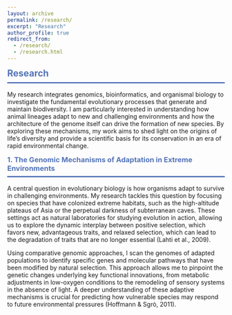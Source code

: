 ```yaml
---
layout: archive
permalink: /research/
excerpt: "Research"
author_profile: true
redirect_from:
  - /research/
  - /research.html
---
```


<div class="section-card">
  <h2 style="color: #5474B8; border-bottom: 3px solid #5474B8; padding-bottom: 0.5rem; margin-top: 0.5rem;">Research</h2>
  <p>My research integrates genomics, bioinformatics, and organismal biology to investigate the fundamental evolutionary processes that generate and maintain biodiversity. I am particularly interested in understanding how animal lineages adapt to new and challenging environments and how the architecture of the genome itself can drive the formation of new species. By exploring these mechanisms, my work aims to shed light on the origins of life’s diversity and provide a scientific basis for its conservation in an era of rapid environmental change.</p>
</div>

<div class="section-card">
  <h3 style="color: #5474B8; border-bottom: 3px solid #5474B8; padding-bottom: 0.5rem; margin-top: 0.5rem;">1. The Genomic Mechanisms of Adaptation in Extreme Environments</h3>
  <p>A central question in evolutionary biology is how organisms adapt to survive in challenging environments. My research tackles this question by focusing on species that have colonized extreme habitats, such as the high-altitude plateaus of Asia or the perpetual darkness of subterranean caves. These settings act as natural laboratories for studying evolution in action, allowing us to explore the dynamic interplay between positive selection, which favors new, advantageous traits, and relaxed selection, which can lead to the degradation of traits that are no longer essential (Lahti et al., 2009).</p>
  <p>Using comparative genomic approaches, I scan the genomes of adapted populations to identify specific genes and molecular pathways that have been modified by natural selection. This approach allows me to pinpoint the genetic changes underlying key functional innovations, from metabolic adjustments in low-oxygen conditions to the remodeling of sensory systems in the absence of light. A deeper understanding of these adaptive mechanisms is crucial for predicting how vulnerable species may respond to future environmental pressures (Hoffmann & Sgrò, 2011).</p>
</div>

